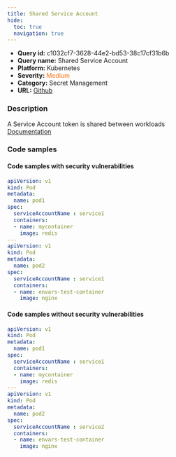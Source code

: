 ```yaml
---
title: Shared Service Account
hide:
  toc: true
  navigation: true
---
```


<style>
  .highlight .hll {
    background-color: #ff171742;
  }
  .md-content {
    max-width: 1100px;
    margin: 0 auto;
  }
</style>

-   **Query id:** c1032cf7-3628-44e2-bd53-38c17cf31b6b
-   **Query name:** Shared Service Account
-   **Platform:** Kubernetes
-   **Severity:** <span style="color:#ff7213">Medium</span>
-   **Category:** Secret Management
-   **URL:** [Github](https://github.com/Checkmarx/kics/tree/master/assets/queries/k8s/shared_service_account)

### Description
A Service Account token is shared between workloads<br>
[Documentation](https://kubernetes.io/docs/tasks/configure-pod-container/configure-service-account/)

### Code samples
#### Code samples with security vulnerabilities
```yaml title="Positive test num. 1 - yaml file" hl_lines="16 6"
apiVersion: v1
kind: Pod
metadata:
  name: pod1
spec:
  serviceAccountName : service1
  containers:
  - name: mycontainer
    image: redis
---
apiVersion: v1
kind: Pod
metadata:
  name: pod2
spec:
  serviceAccountName : service1
  containers:
  - name: envars-test-container
    image: nginx

```


#### Code samples without security vulnerabilities
```yaml title="Negative test num. 1 - yaml file"
apiVersion: v1
kind: Pod
metadata:
  name: pod1
spec:
  serviceAccountName : service1
  containers:
  - name: mycontainer
    image: redis
---
apiVersion: v1
kind: Pod
metadata:
  name: pod2
spec:
  serviceAccountName : service2
  containers:
  - name: envars-test-container
    image: nginx

```
